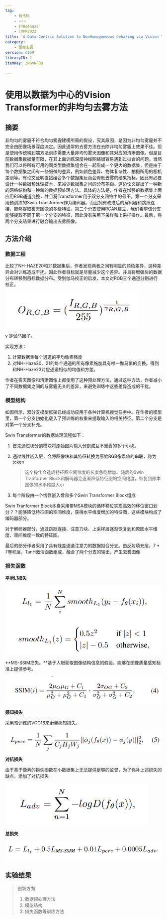 ```yaml
---
tag:
    - 有代码
    - ⭐⭐⭐
    - ITBdehaze
    - CVPR2023
title: 'A Data-Centric Solution to NonHomogeneous Dehazing via Vision Transformer'
category:
    - 图像去雾
version: 6159
libraryID: 1
itemKey: ZNGVNFBU

---
```

# 使用以数据为中心的Vision Transformer的非均匀去雾方法

## 摘要

非均匀的雾霾不符合均匀雾霾建模所需的假设，究其原因，是因为非均匀雾霾并不完全由图像场景深度决定。因此通常的去雾方法在去除非均匀雾霾上效果不佳。但是使用传统端到端方法训练需要大量非均匀雾天图像和其对应的清晰图像。但是目前数据集数据量有限，在其上面训练深度神经网络很容易遇到过拟合的问题。当然我们可以将所有可用的同类型数据集组合在一起形成一个更大的数据集，但是由于每个数据集之间有一些细微的差异，例如颜色差异、物体复杂性、拍摄所用的相机差别等。有论文证明直接组合多个数据集反而会降低去雾的结果指标。因此有必要设计一种数据预处理技术，来减少数据集之间的分布差距。这边论文提出了一种新的网络结构和一种新的数据预处理方法。具体的方法是，作者在增强的数据集上面应用RGB通道变换，并且将Transformer用于双分支网络中的骨干。第一个分支采用预训练的Swin Transformer作为编码器。而且拥有改进后的解码器和跳跃连接，能够提取雾天图像的多级特征。第二个分支使用RCAN建立，我们希望该分支能够提取不同于第一个分支的特征，因此没有采用下采样和上采样操作。最后，将两个分支结果进行融合输出去雾图像。

## 方法介绍

### 数据工程

比较了NH-HAZE20和21数据集后，作者发现两者之间有明显的颜色差异，这种差异会对训练造成干扰。因此作者目标就是尽量减少这个差异。并且将增强后的数据分布转移到目标数据分布。受到伽马校正的启发，本文对RGB三个通道分别进行校正。

![\<img alt="" data-attachment-key="9QAJXNHG" width="432" height="114" src="attachments/9QAJXNHG.png" ztype="zimage">](attachments/9QAJXNHG.png)

γ 是伽马因子。

实现方法：

1.  计算数据集每个通道的平均像素强度
2.  对NH-Haze20、21的每个通道的所有像素施加具有唯一伽马值的变换。得到和NH-Haze23对应通道相似的均值和方差。

作者在雾天图像和清晰图像上都使用了这种预处理方法，通过这种方法，作者减小了不同数据集之间的与雾霾无关的差异，来避免训练中这些差异造成的干扰。

### 模型结构

如图所示，双分支模型框架已经成功应用于各种计算机视觉任务中。在作者的模型里，第一个分支初始化载入了预训练的权重来提取输入的相关特征。第二个分支是对第一个分支补充。

Swin Transformer的数据处理流程如下：

1.  首先通过块分割模块将原始图片输入分割成互不重叠的多个小块。

2.  通过线性嵌入层，会将图像块和其特征转换为原始RGB像素值的串联，称为token

    > 这个操作会造成特征图空间维度的长度急剧增加。随后的Swin Tranformer Block和解码器会逐渐降低特征图的空间维度，恢复到原本图像的水平维度大小

3.  每个阶段由一个线性嵌入曾和多个Swin Transformer Block组成

Swin Tranformer Block本身采用带MSA模块的循环移位实现高效的移位窗口划分？？能够降低特征图的空间维度，获得水平维度增加的特征图，这些模块构成了编码器部分。

对于解码器部分，通过跳跃连接、注意力块、上采样层逐渐恢复到和原图水平维度、空间维度一致的特征图。

最后的部分作者采用了具有残差通道注意力的数据拟合分支。由反射填充层，7 \* 7卷积层，TanH激活函数组成，融合了两个分支的输出，产生去雾图像

### 损失函数

**平滑L1损失**

![\<img alt="" data-attachment-key="3S77GS97" width="642" height="282" src="attachments/3S77GS97.png" ztype="zimage">](attachments/3S77GS97.png)

\*\*MS-SSIM损失。\*\*基于人眼获取图像结构信息的假设。能够在图像质量感知标准上提供参考。

![\<img alt="" data-attachment-key="GD73BSQ7" width="796" height="139" src="attachments/GD73BSQ7.png" ztype="zimage">](attachments/GD73BSQ7.png)

**感知损失**

采用预训练的VGG16来衡量感知损失。

![\<img alt="" data-attachment-key="MS9A34IQ" width="774" height="101" src="attachments/MS9A34IQ.png" ztype="zimage">](attachments/MS9A34IQ.png)

**对抗损失**

由于基于像素的损失函数在小数据集上无法提供足够的监督，为了弥补上述损失的缺点，添加了对抗损失

![\<img alt="" data-attachment-key="U22G22M6" width="460" height="134" src="attachments/U22G22M6.png" ztype="zimage">](attachments/U22G22M6.png)

**总损失**

![\<img alt="" data-attachment-key="WSVE4W64" width="712" height="88" src="attachments/WSVE4W64.png" ztype="zimage">](attachments/WSVE4W64.png)

## 实验结果

> 创新方向
>
> 1.  数据预处理方法
> 2.  模型结构
> 3.  损失函数等训练方法
